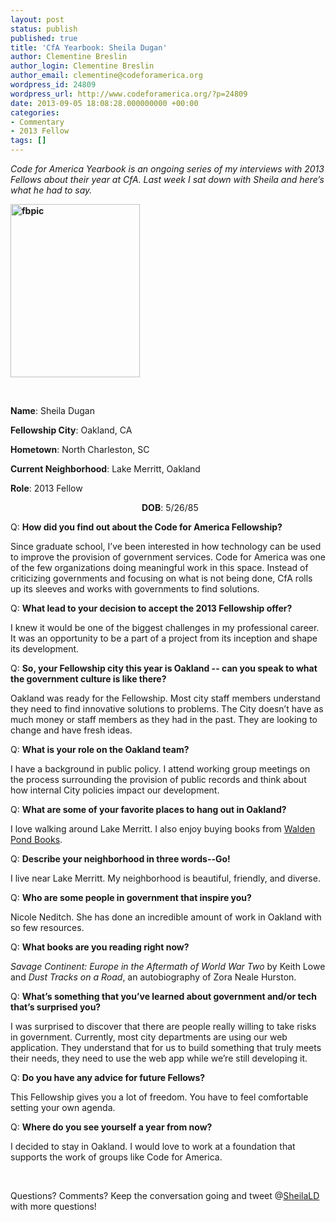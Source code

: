 ```yaml
---
layout: post
status: publish
published: true
title: 'CfA Yearbook: Sheila Dugan'
author: Clementine Breslin
author_login: Clementine Breslin
author_email: clementine@codeforamerica.org
wordpress_id: 24809
wordpress_url: http://www.codeforamerica.org/?p=24809
date: 2013-09-05 18:08:28.000000000 +00:00
categories:
- Commentary
- 2013 Fellow
tags: []
---
```

<p dir="ltr"><em>Code for America Yearbook is an ongoing series of my interviews with 2013 Fellows about their year at CfA. Last week I sat down with Sheila and here’s what he had to say.</em></p>
<p dir="ltr"><strong><a href="http://www.codeforamerica.org/wp-content/uploads/2013/08/fbpic.jpg"><img class="alignleft  wp-image-25687" alt="fbpic" src="http://www.codeforamerica.org/wp-content/uploads/2013/08/fbpic.jpg" width="207" height="277" /></a></strong></p>
&nbsp;
<p dir="ltr"><strong>Name</strong>: Sheila Dugan</p>
<p dir="ltr"><strong>Fellowship City</strong>: Oakland, CA</p>
<p dir="ltr"><strong>Hometown</strong>: North Charleston, SC</p>
<p dir="ltr"><strong>Current Neighborhood</strong>: Lake Merritt, Oakland</p>
<p dir="ltr"><strong>Role</strong>: 2013 Fellow</p>
<p dir="ltr" style="padding-left: 210px;"><strong>DOB</strong>: 5/26/85</p>
<b><b>
</b></b>

Q: <strong>How did you find out about the Code for America Fellowship?</strong>
<p dir="ltr">Since graduate school, I’ve been interested in how technology can be used to improve the provision of government services. Code for America was one of the few organizations doing meaningful work in this space. Instead of criticizing governments and focusing on what is not being done, CfA rolls up its sleeves and works with governments to find solutions.</p>
<p dir="ltr">Q: <strong>What lead to your decision to accept the 2013 Fellowship offer?</strong></p>
<p dir="ltr">I knew it would be one of the biggest challenges in my professional career. It was an opportunity to be a part of a project from its inception and shape its development.</p>
Q: <strong>So, your Fellowship city this year is Oakland -- can you speak to what the government culture is like there?</strong>
<p dir="ltr">Oakland was ready for the Fellowship. Most city staff members understand they need to find innovative solutions to problems. The City doesn’t have as much money or staff members as they had in the past. They are looking to change and have fresh ideas.</p>
Q: <strong>What is your role on the Oakland team?</strong>
<p dir="ltr">I have a background in public policy. I attend working group meetings on the process surrounding the provision of public records and think about how internal City policies impact our development.</p>
Q: <strong>What are some of your favorite places to hang out in Oakland?</strong>
<p dir="ltr">I love walking around Lake Merritt. I also enjoy buying books from <a href="http://www.waldenpondbooks.com">Walden Pond Books</a>.</p>
Q: <strong>Describe your neighborhood in three words--Go!</strong>
<p dir="ltr">I live near Lake Merritt. My neighborhood is beautiful, friendly, and diverse.</p>
Q: <strong>Who are some people in government that inspire you?</strong>
<p dir="ltr">Nicole Neditch. She has done an incredible amount of work in Oakland with so few resources.</p>
<p dir="ltr">Q: <strong>What books are you reading right now?</strong></p>
<p dir="ltr"><em>Savage Continent: Europe in the Aftermath of World War Two</em> by Keith Lowe and <em>Dust Tracks on a Road</em>, an autobiography of Zora Neale Hurston.</p>
Q: <strong>What’s something that you’ve learned about government and/or tech that’s surprised you?</strong>
<p dir="ltr">I was surprised to discover that there are people really willing to take risks in government. Currently, most city departments are using our web application. They understand that for us to build something that truly meets their needs, they need to use the web app while we’re still developing it.</p>
Q: <strong>Do you have any advice for future Fellows?</strong>
<p dir="ltr">This Fellowship gives you a lot of freedom. You have to feel comfortable setting your own agenda.</p>
Q: <strong>Where do you see yourself a year from now?</strong>
<p dir="ltr">I decided to stay in Oakland. I would love to work at a foundation that supports the work of groups like Code for America.</p>
&nbsp;

Questions? Comments? Keep the conversation going and tweet @<a href="https://twitter.com/SheilaLD">SheilaLD</a> with more questions!
